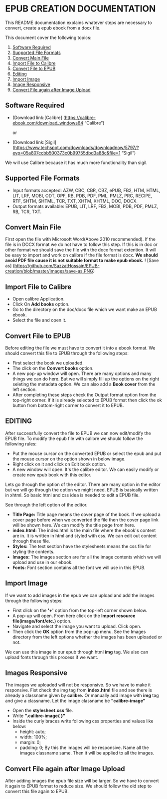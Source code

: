 # EPUB CREATION DOCUMENTATION

This README documentation explains whatever steps are necessary to convert, create a epub ebook from a docx file.

This document cover the following topics:
1. [Software Required](#softwares)
2. [Supported File Formats](#suported_formats)
3. [Convert Main File](#main_file_conversion)
4. [Import File to Calibre](#import_to_cailbre)
5. [Convert File to EPUB](#convert_to_epub)
6. [Editing](#edit_file)
7. [Import Image](#image_import)
6. [Image Responsive](#image_responsive)
7. [Convert File again after Image Upload](#convert_again)

## <a name="#softwares">Software Required</a>
* (Download link:[Calibre] (https://calibre-ebook.com/download_windows64 “Calibre”) 
    <p>or</p>                  
* (Download link:[Sigil] (https://www.techspot.com/downloads/downloadnow/5797/?evp=05a807ccbb500373c0b99755dbd3a88c&file=1 “Sigil”)

We will use Calibre because it has much more functionality than sigil.

## <a name="suported_formats">Supported File Formats</a>
* Input formats accepted: AZW, CBC, CBR, CBZ, ePUB, FB2, HTM, HTML, LIT, LRF, MOBI, ODT, OPF, RB, PDB, PDF, PML, PMLZ, PRC, RECIPE, RTF, SHTM, SHTML, TCR, TXT, XHTM, XHTML, DOC, DOCX.
* Output formats available: EPUB, LIT, LRF, FB2, MOBI, PDB, PDF, PMLZ, RB, TCR, TXT.

 ## <a name="main_file_conversion">Convert Main File</a>

First open the file with Microsoft Word(Above 2010 recommended). If the file is in DOCX format we do not have to follow this step. If this is in doc or other format we should save the file with the docx format extention. It will be easy to import and work on calibre if the file format is docx. **We should avoid PDF file cause it is not suitable format to make epub ebook.**
! [Save as] (https://github.com/SazzatHossain/EPUB-creation/blob/master/images/save-as.PNG)
## <a name="import_to_calibre">Import File to Calibre</a>
* Open calibre Application.
* Click On **Add books** option.
* Go to the directory on the doc/docx file which we want make an EPUB ebook.
* Select the file and open it.

## <a name="convert_to_epub">Convert File to EPUB</a>
 Before editing the file we must have to convert it into a ebook format. We should convert this file to EPUB through the following steps:
 
 * First select the book we uploaded.
 * The click on the **Convert books** option.
 * A new pop-up window will open. There are many options and many things we can do here. But we will simply fill up the options on the right seleting the metadata option. We can also add a **Book cover** from the left section.
 * After completing these steps check the Output format option from the top-right corner. If it is already selected to EPUB format then click the ok button from bottom-right corner to convert it to EPUB.
 
## <a name="edit_file">EDITING</a>
After successfully convert the file to EPUB we can now edit/modify the EPUB file. To modify the epub file with calibre we should follow the following rules:

* Put the mouse cursor on the converted EPUB or select the epub and put the mouse cursor on the option shown in below image.
* Right click on it and click on Edit book option.
* A new window will open. It's the calibre editor. We can easily modify or create new epub book with this editor.

Lets go through the option of the editor. There are many option in the editor but we will go through the option we might need.
EPUB is basically written in xhtml. So basic html and css idea is needed to edit a EPUB file.

See through the left option of the editor.
* **Title Page:** Title page means the cover page of the book. If we upload a cover page before when we converted the file then the cover page link will be shown here. We can modify the title page from here.
* **index.html:** The index.html is the main file where the ebook's content are in. It is written in html and styled with css. We can edit out content through these file.
* **Styles:** The text section have the stylesheets means the css file for styling the contents.
* **Images:** The images section are for all the image contents which we will upload and use in our ebook.
* **Fonts:** Font section contains all the font we will use in this EPUB. 

## <a name="image_import">Import Image</a>

If we want to add images in the epub we can upload and add the images through the following steps:

* First click on the **'+'** option from the top-left corner shown below.
* A pop-up will open. From here click on the **Import resource file(image/font/etc.)** option.
* Navigate and select the image you want to upload. Click open.
* Then click the **OK** option from the pop-up menu. See the Images directory from the left options whether the images has been uploaded or not.

We can use this image in our epub through html **img** tag. We also can upload fonts through this process if we want.

## <a name="image_responsive">Images Responsive</a>

The images we uploaded will not be responsive. So we have to make it responsive. Fist check the  img tag from **index.html** file and see there is already a classname given by **calibre.** Or manually add image with **img** tag and give a classname.
Let the image classname be **"calibre-image"**

* Open the **stylesheet.css** file. 
* Write **".calibre-image{ }"**
* Inside the curly braces write following css properties and values like below:
    * height: auto;
    * width: 100%;
    * margin: 0;
    * padding: 0;
By this the images will be responsive. Name all the images classname same. Then it will be applied to all the images.

## <a name="convert_again">Convert File again after Image Upload</a>
 
 After adding images the epub file size will be larger. So we have to convert it again to EPUB format to reduce size.
 We should follow the old step to convert this file again to EPUB.